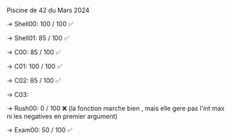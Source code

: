 Piscine de 42 du Mars 2024

-> Shell00: 100 / 100 ✅

-> Shell01: 85 / 100  ✅

-> C00: 85 / 100      ✅

-> C01: 100 / 100     ✅

-> C02: 85 / 100      ✅

-> C03:

-> Rush00: 0 / 100    ❌ (la fonction marche bien , mais elle gere pas l'int max ni les negatives en premier argument)

-> Exam00: 50 / 100   ✅
